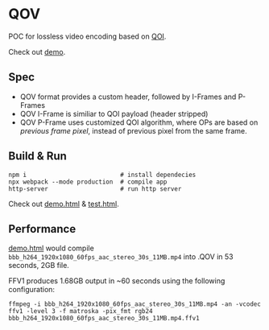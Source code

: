 # QOV

POC for lossless video encoding based on [QOI](https://qoiformat.org/).

Check out [demo](https://wide-video.github.io/qov/static/demo.html).

## Spec

- QOV format provides a custom header, followed by I-Frames and P-Frames
- QOV I-Frame is similiar to QOI payload (header stripped)
- QOV P-Frame uses customized QOI algorithm, where OPs are based on *previous frame pixel*, instead of previous pixel from the same frame.

## Build & Run

```
npm i                          # install dependecies
npx webpack --mode production  # compile app
http-server                    # run http server
```

Check out [demo.html](http://localhost:8080/static/demo.html) & [test.html](http://localhost:8080/static/test.html).


## Performance

[demo.html](http://localhost:8080/static/demo.html) would compile `bbb_h264_1920x1080_60fps_aac_stereo_30s_11MB.mp4` into .QOV in 53 seconds, 2GB file.

FFV1 produces 1.68GB output in ~60 seconds using the following configuration:

```
ffmpeg -i bbb_h264_1920x1080_60fps_aac_stereo_30s_11MB.mp4 -an -vcodec ffv1 -level 3 -f matroska -pix_fmt rgb24 bbb_h264_1920x1080_60fps_aac_stereo_30s_11MB.mp4.ffv1
```

